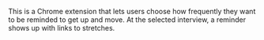 This is a Chrome extension that lets users choose how frequently they want to be reminded to get up and move. 
At the selected interview, a reminder shows up with links to stretches. 
